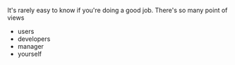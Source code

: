 It's rarely easy to know if you're doing a good job.  There's so many point of views
* users
* developers
* manager
* yourself

